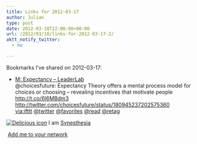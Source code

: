```yaml
---
title: Links for 2012-03-17
author: Julian
type: post
date: 2012-03-18T22:00:00+00:00
url: /2012/03/18/links-for-2012-03-17-2/
aktt_notify_twitter:
  - no

---
```

Bookmarks I&#8217;ve shared on 2012-03-17:

  * [M: Expectancy &#8211; LeaderLab][1]  
    @choicesfuture: Expectancy Theory offers a mental process model for choices or choosing &#8211; revealing incentives that motivate people http://t.co/6l6MBdm3 http://twitter.com/choicesfuture/status/180945237202575360  
    [via:ifttt][2]  [@twitter][3]  [@favorites][4]  [@read][5]  [@retag][6] 

<p class="deliciouslink">
  <a href="http://del.icio.us/synesthesia" title="See all my bookmarks on del.icio.us"><img src="https://www.synesthesia.co.uk/images/deliciousicon.jpg" alt="Delicious icon" /></a>&nbsp;I am <a href="http://del.icio.us/synesthesia" title="See all my bookmarks on del.icio.us">Synesthesia</a>
</p>

<p class="deliciouslink">
  <a href="http://del.icio.us/network?add=synesthesia" title="Add me to your del.icio.us network"><img src="https://www.synesthesia.co.uk/images/add.gif" alt="" /></a>&nbsp;<a href="http://del.icio.us/network?add=synesthesia" title="Add me to your del.icio.us network">Add me to your network</a>
</p>

 [1]: http://theleaderlab.org/2012/03/m-expectancy/
 [2]: http://www.delicious.com/synesthesia/via%3Aifttt
 [3]: http://www.delicious.com/synesthesia/+%40twitter
 [4]: http://www.delicious.com/synesthesia/+%40favorites
 [5]: http://www.delicious.com/synesthesia/+%40read
 [6]: http://www.delicious.com/synesthesia/+%40retag
